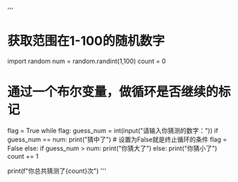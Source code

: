 '''
# 获取范围在1-100的随机数字
import random
num = random.randint(1,100)
count = 0
# 通过一个布尔变量，做循环是否继续的标记
flag = True
while flag:
    guess_num = int(input("请输入你猜测的数字："))
    if guess_num == num:
        print("猜中了")
        # 设置为False就是终止循环的条件
        flag = False
    else:
        if guess_num > num:
            print("你猜大了")
        else:
            print("你猜小了")
    count += 1

print(f"你总共猜测了{count}次")
'''
